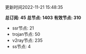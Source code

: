 更新时间2022-11-21 15:48:35

**总订阅: 45**
**总节点: 1403**
**有效节点: 310**
- ssr节点: 21
- trojan节点: 50
- v2ray节点: 235
- ss节点: 4
